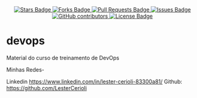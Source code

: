 <center>
<a href="https://github.com/jonathanbaraldi/devops/stargazers">
	<img src="https://img.shields.io/github/stars/jonathanbaraldi/devops" alt="Stars Badge"/>
</a>
<a href="https://github.com/jonathanbaraldi/devops/network/members">
	<img src="https://img.shields.io/github/forks/jonathanbaraldi/devops" alt="Forks Badge"/>
</a>
<a href="https://github.com/jonathanbaraldi/devops/pulls">
	<img src="https://img.shields.io/github/issues-pr/jonathanbaraldi/devops" alt="Pull Requests Badge"/>
</a>
<a href="https://github.com/jonathanbaraldi/devops/issues">
	<img src="https://img.shields.io/github/issues/jonathanbaraldi/devops" alt="Issues Badge"/>
</a>
<a href="https://github.com/jonathanbaraldi/devops/graphs/contributors">
	<img alt="GitHub contributors" src="https://img.shields.io/github/contributors/jonathanbaraldi/devops?color=2b9348">
</a>
<a href="https://github.com/jonathanbaraldi/devops/blob/master/LICENSE">
	<img src="https://img.shields.io/github/license/jonathanbaraldi/devops?color=2b9348" alt="License Badge"/>
</a>

</center>

# devops
Material do curso de treinamento de DevOps




Minhas Redes-

Linkedin https://www.linkedin.com/in/lester-cerioli-83300a81/
Github: https://github.com/LesterCerioli




